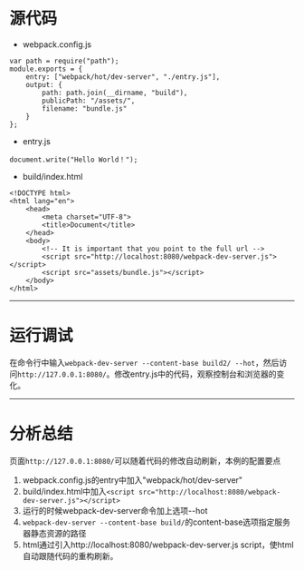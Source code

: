 # 源代码
- webpack.config.js

```
var path = require("path");
module.exports = {
    entry: ["webpack/hot/dev-server", "./entry.js"],
    output: {
        path: path.join(__dirname, "build"),
        publicPath: "/assets/",
        filename: "bundle.js"
    }
};
```

- entry.js

```
document.write("Hello World！");
```

- build/index.html

```
<!DOCTYPE html>
<html lang="en">
    <head>
        <meta charset="UTF-8">
        <title>Document</title>
    </head>
    <body>
        <!-- It is important that you point to the full url -->
        <script src="http://localhost:8080/webpack-dev-server.js"></script>
        <script src="assets/bundle.js"></script>
    </body>
</html>
```

---

# 运行调试
在命令行中输入`webpack-dev-server --content-base build2/ --hot`，然后访问`http://127.0.0.1:8080/`。修改entry.js中的代码，观察控制台和浏览器的变化。

---

# 分析总结
页面`http://127.0.0.1:8080/`可以随着代码的修改自动刷新，本例的配置要点
1. webpack.config.js的entry中加入"webpack/hot/dev-server"
2. build/index.html中加入`<script src="http://localhost:8080/webpack-dev-server.js"></script>`
3. 运行的时候webpack-dev-server命令加上选项--hot
4. `webpack-dev-server --content-base build/`的content-base选项指定服务器静态资源的路径
5. html通过引入http://localhost:8080/webpack-dev-server.js script，使html自动跟随代码的重构刷新。




